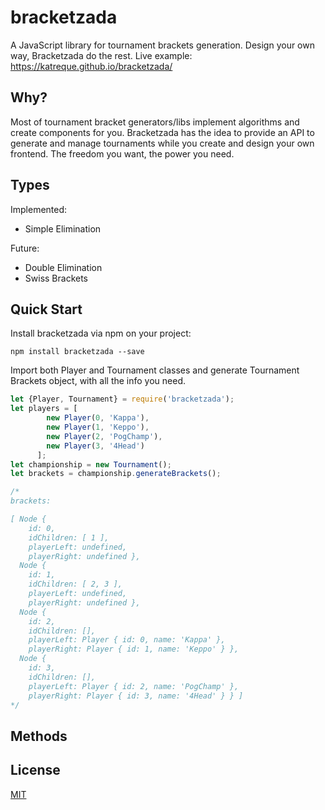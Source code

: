 # bracketzada
A JavaScript library for tournament brackets generation. Design your own way, Bracketzada do the rest. Live example: https://katreque.github.io/bracketzada/

## Why?
Most of tournament bracket generators/libs implement algorithms and create components for you. Bracketzada has the idea to provide an API to generate and manage tournaments while you create and design your own frontend. The freedom you want, the power you need.

## Types
Implemented:
 - Simple Elimination

Future:
 - Double Elimination
 - Swiss Brackets


## Quick Start
Install bracketzada via npm on your project:

```
npm install bracketzada --save
```

Import both Player and Tournament classes and generate Tournament Brackets object, with all the info you need.

```javascript
let {Player, Tournament} = require('bracketzada');
let players = [
        new Player(0, 'Kappa'),
        new Player(1, 'Keppo'),
        new Player(2, 'PogChamp'),
        new Player(3, '4Head')
      ];
let championship = new Tournament();
let brackets = championship.generateBrackets();

/*
brackets:

[ Node {
    id: 0,
    idChildren: [ 1 ],
    playerLeft: undefined,
    playerRight: undefined },
  Node {
    id: 1,
    idChildren: [ 2, 3 ],
    playerLeft: undefined,
    playerRight: undefined },
  Node {
    id: 2,
    idChildren: [],
    playerLeft: Player { id: 0, name: 'Kappa' },
    playerRight: Player { id: 1, name: 'Keppo' } },
  Node {
    id: 3,
    idChildren: [],
    playerLeft: Player { id: 2, name: 'PogChamp' },
    playerRight: Player { id: 3, name: '4Head' } } ]
*/
```

## Methods


## License
[MIT](https://github.com/Katreque/bracketzada/blob/master/LICENSE)